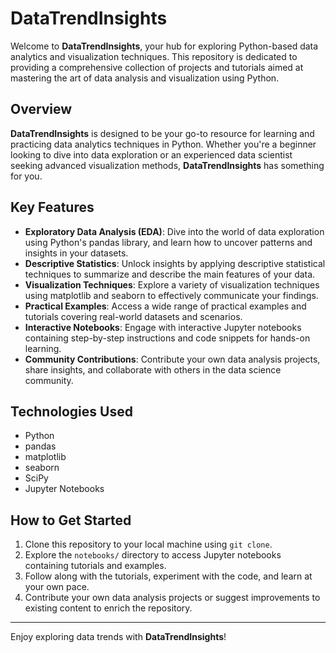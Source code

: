 # DataTrendInsights

Welcome to **DataTrendInsights**, your hub for exploring Python-based data analytics and visualization techniques. This repository is dedicated to providing a comprehensive collection of projects and tutorials aimed at mastering the art of data analysis and visualization using Python.

## Overview

**DataTrendInsights** is designed to be your go-to resource for learning and practicing data analytics techniques in Python. Whether you're a beginner looking to dive into data exploration or an experienced data scientist seeking advanced visualization methods, **DataTrendInsights** has something for you.

## Key Features

- **Exploratory Data Analysis (EDA)**: Dive into the world of data exploration using Python's pandas library, and learn how to uncover patterns and insights in your datasets.
- **Descriptive Statistics**: Unlock insights by applying descriptive statistical techniques to summarize and describe the main features of your data.
- **Visualization Techniques**: Explore a variety of visualization techniques using matplotlib and seaborn to effectively communicate your findings.
- **Practical Examples**: Access a wide range of practical examples and tutorials covering real-world datasets and scenarios.
- **Interactive Notebooks**: Engage with interactive Jupyter notebooks containing step-by-step instructions and code snippets for hands-on learning.
- **Community Contributions**: Contribute your own data analysis projects, share insights, and collaborate with others in the data science community.

## Technologies Used

- Python
- pandas
- matplotlib
- seaborn
- SciPy
- Jupyter Notebooks

## How to Get Started

1. Clone this repository to your local machine using `git clone`.
2. Explore the `notebooks/` directory to access Jupyter notebooks containing tutorials and examples.
3. Follow along with the tutorials, experiment with the code, and learn at your own pace.
4. Contribute your own data analysis projects or suggest improvements to existing content to enrich the repository.

---

Enjoy exploring data trends with **DataTrendInsights**!
